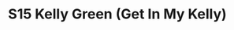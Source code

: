 ---
title: S15 Kelly Green (Get In My Kelly)
permalink: "/teams/s15-kelly-green"
members:
- Scott Kelly - Captain
- Kyle McKinney - QB
- Andrew Carr
- Andrew Mertens
- Chase Noye
- Chris McCloud
- Dan Brown
- Daniel Erkenbrack
- Earl Armstrong
- Enoch Cleckle
- John Marzabadi
- Josh Grossman
- JP Hooth
- Steven Hryshchyshyn
teamid: 5685
name: S15 Kelly Green
color: Get In My Kelly
division: ''
---